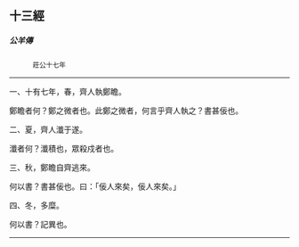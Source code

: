 

## 十三經

##### 公羊傳
　　　`莊公十七年`

* * *

一、十有七年，春，齊人執鄭瞻。

鄭瞻者何？鄭之微者也。此鄭之微者，何言乎齊人執之？書甚佞也。

二、夏，齊人瀸于遂。

瀸者何？瀸積也，眾殺戍者也。

三、秋，鄭瞻自齊逃來。

何以書？書甚佞也。曰：「佞人來矣，佞人來矣。」

四、冬，多糜。

何以書？記異也。

* * *


